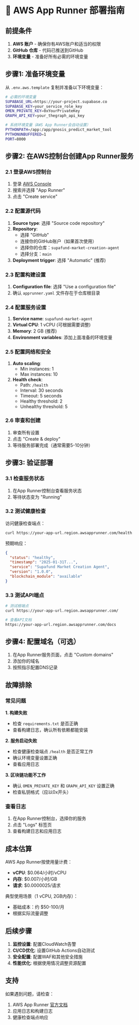 # 🚀 AWS App Runner 部署指南

## 前提条件

1. **AWS 账户** - 确保你有AWS账户和适当的权限
2. **GitHub 仓库** - 代码已推送到GitHub
3. **环境变量** - 准备好所有必需的环境变量

## 步骤1: 准备环境变量

从 `.env.aws.template` 复制并准备以下环境变量：

```bash
# 必需的环境变量
SUPABASE_URL=https://your-project.supabase.co
SUPABASE_KEY=your_service_role_key
OMEN_PRIVATE_KEY=0xYourPrivateKey
GRAPH_API_KEY=your_thegraph_api_key

# 系统环境变量（AWS App Runner会自动设置）
PYTHONPATH=/app:/app/gnosis_predict_market_tool
PYTHONUNBUFFERED=1
PORT=8000
```

## 步骤2: 在AWS控制台创建App Runner服务

### 2.1 登录AWS控制台
1. 登录 [AWS Console](https://console.aws.amazon.com/)
2. 搜索并选择 "App Runner"
3. 点击 "Create service"

### 2.2 配置源代码
1. **Source type**: 选择 "Source code repository"
2. **Repository**: 
   - 选择 "GitHub"
   - 连接你的GitHub账户（如果首次使用）
   - 选择你的仓库：`supafund-market-creation-agent`
   - 选择分支：`main`
3. **Deployment trigger**: 选择 "Automatic" (推荐)

### 2.3 配置构建设置
1. **Configuration file**: 选择 "Use a configuration file"
2. 确认 `apprunner.yaml` 文件存在于仓库根目录

### 2.4 配置服务设置
1. **Service name**: `supafund-market-agent`
2. **Virtual CPU**: 1 vCPU (可根据需要调整)
3. **Memory**: 2 GB (推荐)
4. **Environment variables**: 添加上面准备的环境变量

### 2.5 配置网络和安全
1. **Auto scaling**: 
   - Min instances: 1
   - Max instances: 10
2. **Health check**: 
   - Path: `/health`
   - Interval: 30 seconds
   - Timeout: 5 seconds
   - Healthy threshold: 2
   - Unhealthy threshold: 5

### 2.6 审查和创建
1. 审查所有设置
2. 点击 "Create & deploy"
3. 等待服务部署完成（通常需要5-10分钟）

## 步骤3: 验证部署

### 3.1 检查服务状态
1. 在App Runner控制台查看服务状态
2. 等待状态变为 "Running"

### 3.2 测试健康检查
访问健康检查端点：
```bash
curl https://your-app-url.region.awsapprunner.com/health
```

预期响应：
```json
{
  "status": "healthy",
  "timestamp": "2025-01-31T...",
  "service": "Supafund Market Creation Agent",
  "version": "1.0.0",
  "blockchain_module": "available"
}
```

### 3.3 测试API端点
```bash
# 测试根端点
curl https://your-app-url.region.awsapprunner.com/

# 查看API文档
https://your-app-url.region.awsapprunner.com/docs
```

## 步骤4: 配置域名（可选）

1. 在App Runner服务页面，点击 "Custom domains"
2. 添加你的域名
3. 按照指示配置DNS记录

## 故障排除

### 常见问题

**1. 构建失败**
- 检查 `requirements.txt` 是否正确
- 查看构建日志，确认所有依赖都能安装

**2. 服务启动失败**
- 检查健康检查端点 `/health` 是否正常工作
- 确认环境变量设置正确
- 查看应用日志

**3. 区块链功能不工作**
- 确认 `OMEN_PRIVATE_KEY` 和 `GRAPH_API_KEY` 设置正确
- 检查私钥格式（应以0x开头）

### 查看日志
1. 在App Runner控制台，选择你的服务
2. 点击 "Logs" 标签页
3. 查看构建日志和应用日志

## 成本估算

AWS App Runner按使用量计费：
- **vCPU**: $0.064/小时/vCPU
- **内存**: $0.007/小时/GB
- **请求**: $0.0000025/请求

典型使用场景（1 vCPU, 2GB内存）：
- 基础成本：约 $50-100/月
- 根据实际流量调整

## 后续步骤

1. **监控设置**: 配置CloudWatch告警
2. **CI/CD优化**: 设置GitHub Actions自动测试
3. **安全配置**: 配置WAF和其他安全措施
4. **性能优化**: 根据使用情况调整资源配置

## 支持

如果遇到问题，请检查：
1. AWS App Runner [官方文档](https://docs.aws.amazon.com/apprunner/)
2. 应用日志和构建日志
3. 健康检查端点响应